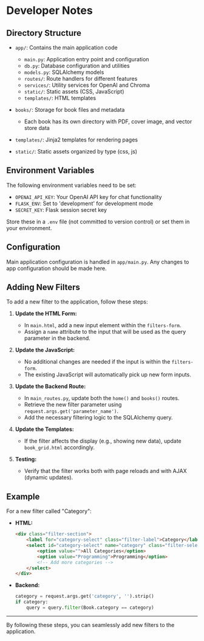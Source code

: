 # Developer Notes

## Directory Structure

- `app/`: Contains the main application code
  - `main.py`: Application entry point and configuration
  - `db.py`: Database configuration and utilities
  - `models.py`: SQLAlchemy models
  - `routes/`: Route handlers for different features
  - `services/`: Utility services for OpenAI and Chroma
  - `static/`: Static assets (CSS, JavaScript)
  - `templates/`: HTML templates

- `books/`: Storage for book files and metadata
  - Each book has its own directory with PDF, cover image, and vector store data
  
- `templates/`: Jinja2 templates for rendering pages
- `static/`: Static assets organized by type (css, js)

## Environment Variables

The following environment variables need to be set:
- `OPENAI_API_KEY`: Your OpenAI API key for chat functionality
- `FLASK_ENV`: Set to 'development' for development mode
- `SECRET_KEY`: Flask session secret key

Store these in a `.env` file (not committed to version control) or set them in your environment.

## Configuration

Main application configuration is handled in `app/main.py`. Any changes to app configuration should be made here.

## Adding New Filters

To add a new filter to the application, follow these steps:

1. **Update the HTML Form:**

   - In `main.html`, add a new input element within the `filters-form`.
   - Assign a `name` attribute to the input that will be used as the query parameter in the backend.

2. **Update the JavaScript:**

   - No additional changes are needed if the input is within the `filters-form`.
   - The existing JavaScript will automatically pick up new form inputs.

3. **Update the Backend Route:**

   - In `main_routes.py`, update both the `home()` and `books()` routes.
   - Retrieve the new filter parameter using `request.args.get('parameter_name')`.
   - Add the necessary filtering logic to the SQLAlchemy query.

4. **Update the Templates:**

   - If the filter affects the display (e.g., showing new data), update `book_grid.html` accordingly.

5. **Testing:**

   - Verify that the filter works both with page reloads and with AJAX (dynamic updates).

## Example

For a new filter called "Category":

- **HTML:**
  ```html
  <div class="filter-section">
      <label for="category-select" class="filter-label">Category</label>
      <select id="category-select" name="category" class="filter-select">
          <option value="">All Categories</option>
          <option value="Programming">Programming</option>
          <!-- Add more categories -->
      </select>
  </div>
  ```

- **Backend:**
  ```python
  category = request.args.get('category', '').strip()
  if category:
      query = query.filter(Book.category == category)
  ```

---

By following these steps, you can seamlessly add new filters to the application.

